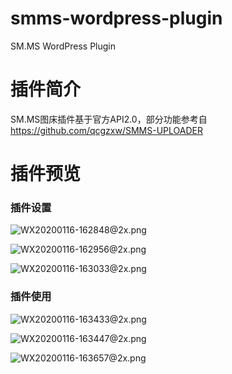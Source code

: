 # smms-wordpress-plugin
SM.MS WordPress Plugin

# 插件简介

SM.MS图床插件基于官方API2.0，部分功能参考自 https://github.com/qcgzxw/SMMS-UPLOADER
# 插件预览

### 插件设置

![WX20200116-162848@2x.png](https://i.loli.net/2020/01/16/EAQ7sNg9Tq5eRbf.png)

![WX20200116-162956@2x.png](https://i.loli.net/2020/01/16/9PYq3uDoFtcOSAi.png)

![WX20200116-163033@2x.png](https://i.loli.net/2020/01/16/qMjwQWkJtFBvix2.png)

### 插件使用

![WX20200116-163433@2x.png](https://i.loli.net/2020/01/16/Rf8THpiadBC5VYJ.png)

![WX20200116-163447@2x.png](https://i.loli.net/2020/01/16/mWray5lS8VjkIUM.png)

![WX20200116-163657@2x.png](https://i.loli.net/2020/01/16/k8SeBqTurM19Xy4.png)
